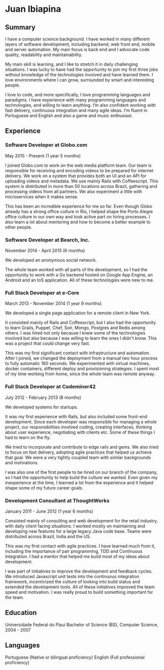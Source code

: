 # Juan Ibiapina

## Summary

I have a computer science background. I have worked in many different layers of
software development, including backend, web front end, mobile and server
automation. My main focus is back end and I advocate code quality, readability
and maintainability.

My main skill is learning, and I like to stretch it in daily challenging
situations. I was lucky to have had the opportunity to join my first three jobs
without knowledge of the technologies involved and have learned them. I love
environments where I can grow, surrounded by smart and interesting people.

I love to code, and more specifically, I love programming languages and
paradigms. I have experience with many programming languages and technologies,
and willing to learn anything. I’m also confident working with fast delivery,
continuous integration and many agile ideas. I’m fluent in Portuguese and
English and also a game and music enthusiast.

## Experience

### Software Developer at Globo.com

May 2015 - Present (1 year 5 months)

I joined Globo.com to work on the web media platform team. Our team is
responsible for receiving and encoding videos to be prepared for internet
delivery. We work on a system that provides both an UI and an API for uploading
videos and metadata. We use mainly Rails with Coffeescript. This system is
distributed in more than 50 locations across Brazil, gathering and processing
videos from all partners. We also experiment a little with microservices when
it makes sense.

This has been an incredible experience for me so far. Even though Globo already
has a strong office culture in Rio, I helped shape the Porto Alegre office
culture in our own way and took active part on hiring processes. I also learn a
lot about mentoring and how to become a better example to other people.

### Software Developer at Bearch, Inc.

November 2014 - April 2015 (6 months)

We developed an anonymous social network.

The whole team worked with all parts of the development, so I had the
opportunity to work with a Go backend hosted on Google App Engine, an Android
and an IoS application. All of these technologies were new to me.

### Full Stack Developer at e-Core

March 2013 - November 2014 (1 year 9 months)

We developed a single page application for a remote client in New York.

It consisted mainly of Rails and Coffeescript, but I also had the opportunity
to learn Grails, Puppet, Chef, Solr, Mongo, Postgres and Redis among others. I
was hired not only because I knew some of the technologies involved but also
because I was willing to learn the ones I didn't know. This was a project that
could change very fast.

This was my first significant contact with infrastructure and automation. After
I joined, we changed the deployment from a manual two hour process to fully
automatic 160 seconds. We experimented with virtual machines, docker
containers, different deploy and provisioning strategies. I spent most of my
time working from home, since the whole team was remote anyway.

### Full Stack Developer at Codeminer42

July 2012 - February 2013 (8 months)

We developed systems for startups.

It was my first experience with Rails, but also included some front-end
development. Since each developer was responsible for managing a whole project,
our responsibilities involved coding, creating interfaces, thinking about user
experience, negotiating with clients etc. Some of these things I had to learn
on the fly.

We tried to incorporate and contribute to edge rails and gems. We also tried to
focus on fast delivery, adopting agile practices that helped us achieve that
goal. We were a very tightly coupled team with similar backgrounds and
motivations.

I was also one of the first people to be hired on our branch of the company, so
I had the opportunity to help build the culture we wanted. Even given my
inexperience at the time, I learned a lot from the experience and it helped
shape some of my future career goals.

### Development Consultant at ThoughtWorks

January 2011 - June 2012 (1 year 6 months)

Consisted mainly of consulting and web development for the retail industry,
with daily client facing situations. I worked mostly on maintaining and
developing new features for a large legacy Java code base. Teams were
distributed across Brazil, India and the US.

This was my first contact with agile practices. I have learned much from it,
including the importance of pair programming, TDD and Continuous Integration. I
had a mentor that helped me build most of my ideas about development.

I was part of initiatives to improve the development and feedback cycles. We
introduced Javascript unit tests into the continuous integration framework,
incentivized the culture of looking into build status and extended the
development tools. All of these initiatives improved the team speed and
motivation. I was really proud to build something important for the team.

## Education

Universidade Federal do Piauí
Bachelor of Science (BS), Computer Science, 2004 - 2007

## Languages

Portuguese (Native or bilingual proficiency)
English (Full professional proficiency)
